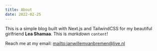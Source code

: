 ```yaml
---
title: About
date: 2022-02-25
---
```

This is a simple blog built with Next.js and TailwindCSS for my beautiful girlfriend **Lea Shamaa**. This is *markdown* `content`!

Reach me at my email: <mailto:janwillemvanbremen@live.nl>